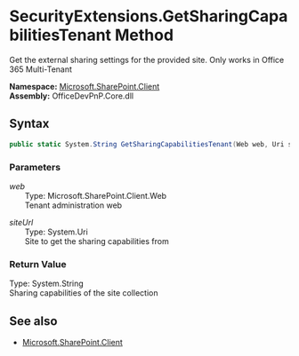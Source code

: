 # SecurityExtensions.GetSharingCapabilitiesTenant Method  
Get the external sharing settings for the provided site. Only works in Office 365 Multi-Tenant  

**Namespace:** [Microsoft.SharePoint.Client](Microsoft.SharePoint.Client.md)  
**Assembly:** OfficeDevPnP.Core.dll  
## Syntax
```C#
public static System.String GetSharingCapabilitiesTenant(Web web, Uri siteUrl)
```
### Parameters
*web*  
&emsp;&emsp;Type: Microsoft.SharePoint.Client.Web  
&emsp;&emsp;Tenant administration web  
  
*siteUrl*  
&emsp;&emsp;Type: System.Uri  
&emsp;&emsp;Site to get the sharing capabilities from  
  
### Return Value
Type: System.String  
Sharing capabilities of the site collection

## See also
- [Microsoft.SharePoint.Client](Microsoft.SharePoint.Client.md)
